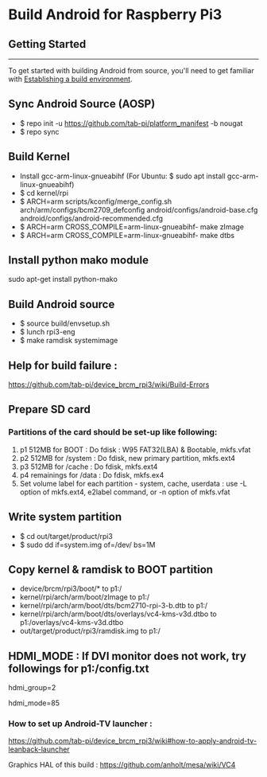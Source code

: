 # Build Android for Raspberry Pi3
## Getting Started
---------------
To get started with building Android from source, you'll need to get familiar with [Establishing a build environment](http://source.android.com/source/initializing.html).

## Sync Android Source (AOSP)
 * $ repo init -u https://github.com/tab-pi/platform_manifest -b nougat
 * $ repo sync

## Build Kernel
 * Install gcc-arm-linux-gnueabihf (For Ubuntu: $ sudo apt install gcc-arm-linux-gnueabihf)
 * $ cd kernel/rpi
 * $ ARCH=arm scripts/kconfig/merge_config.sh arch/arm/configs/bcm2709_defconfig android/configs/android-base.cfg android/configs/android-recommended.cfg
 * $ ARCH=arm CROSS_COMPILE=arm-linux-gnueabihf- make zImage
 * $ ARCH=arm CROSS_COMPILE=arm-linux-gnueabihf- make dtbs

## Install python mako module
  sudo apt-get install python-mako

## Build Android source
 * $ source build/envsetup.sh
 * $ lunch rpi3-eng
 * $ make ramdisk systemimage
 
## Help for build failure :
   https://github.com/tab-pi/device_brcm_rpi3/wiki/Build-Errors

## Prepare SD card
 ### Partitions of the card should be set-up like following:
  1. p1 512MB for BOOT : Do fdisk : W95 FAT32(LBA) & Bootable, mkfs.vfat
  2. p2 512MB for /system : Do fdisk, new primary partition, mkfs.ext4
  3. p3 512MB for /cache  : Do fdisk, mkfs.ext4
  4. p4 remainings for /data : Do fdisk, mkfs.ex4
  5. Set volume label for each partition - system, cache, userdata
  : use -L option of mkfs.ext4, e2label command, or -n option of mkfs.vfat
 
## Write system partition
  * $ cd out/target/product/rpi3
  * $ sudo dd if=system.img of=/dev/<p2> bs=1M
  
## Copy kernel & ramdisk to BOOT partition
  * device/brcm/rpi3/boot/* to p1:/
  * kernel/rpi/arch/arm/boot/zImage to p1:/
  * kernel/rpi/arch/arm/boot/dts/bcm2710-rpi-3-b.dtb to p1:/
  * kernel/rpi/arch/arm/boot/dts/overlays/vc4-kms-v3d.dtbo to p1:/overlays/vc4-kms-v3d.dtbo
  * out/target/product/rpi3/ramdisk.img to p1:/

## HDMI_MODE : If DVI monitor does not work, try followings for p1:/config.txt
hdmi_group=2
  
hdmi_mode=85

### How to set up Android-TV launcher :
  https://github.com/tab-pi/device_brcm_rpi3/wiki#how-to-apply-android-tv-leanback-launcher

Graphics HAL of this build : https://github.com/anholt/mesa/wiki/VC4
